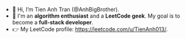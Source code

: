 - 👋 Hi, I’m Tien Anh Tran (@AnhBigBrother).  
- 👀 I'm an **algorithm enthusiast** and a **LeetCode geek**. My goal is to become a **full-stack developer**.
- 👉 My LeetCode profile: https://leetcode.com/u/TienAnh013/.

<!---
AnhBigBrother/AnhBigBrother is a ✨ special ✨ repository because its `README.md` (this file) appears on your GitHub profile.
You can click the Preview link to take a look at your changes.
--->
